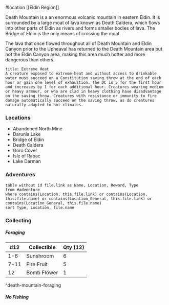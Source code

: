 #location [[Eldin Region]]

Death Mountain is a an enormous volcanic mountain in eastern Eldin. It is surrounded by a large moat of lava known as Death Caldera, which flows into other parts of Eldin as rivers and forms smaller bodies of lava. The Bridge of Eldin is the only means of crossing the moat.

The lava that once flowed throughout all of Death Mountain and Eldin Canyon prior to the Upheaval has returned to the Death Mountain area but not the Eldin Canyon area, making this area much hotter and more dangerous than others.

```ad-info
title: Extreme Heat
A creature exposed to extreme heat and without access to drinkable water must succeed on a Constitution saving throw at the end of each hour or gain one level of exhaustion. The DC is 5 for the first hour and increases by 1 for each additional hour. Creatures wearing medium or heavy armour, or who are clad in heavy clothing have disadvantage on the saving throw. Creatures with resistance or immunity to fire damage automatically succeed on the saving throw, as do creatures naturally adapted to hot climates.
```

### Locations

* Abandoned North Mine
* Darunia Lake
* Bridge of Eldin
* Death Caldera
* Goro Cover
* Isle of Rabac
* Lake Darman

### Adventures
```dataview
table without id file.link as Name, Location, Reward, Type
from #adventure
where contains(Location, this.file.link) or contains(Location, this.file.name) or contains(Location_General, this.file.link) or contains(Location_General, this.file.name)
sort Type, Location, file.name
```

### Collecting

##### Foraging

| d12  | Collectible | Qty (12) |
| ---- | ----------- | -------- |
| 1-6  | Sunshroom   | 6        |
| 7-11 | Fire Fruit  | 5        |
| 12   | Bomb Flower | 1        |
^death-mountain-foraging

##### No Fishing
